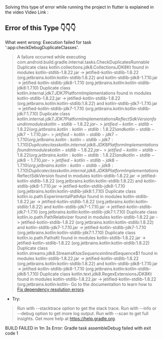 Solving this type of error while running the project in flutter is explained in the video 
Video Link : 



Error of this Type 👇👇👇
-----------------------------------------------------------------------------
What went wrong:
Execution failed for task ':app:checkDebugDuplicateClasses'.
> A failure occurred while executing com.android.build.gradle.internal.tasks.CheckDuplicatesRunnable
   > Duplicate class kotlin.collections.jdk8.CollectionsJDK8Kt found in modules kotlin-stdlib-1.8.22.jar -> jetified-kotlin-stdlib-1.8.22 (org.jetbrains.kotlin:kotlin-stdlib:1.8.22) and kotlin-stdlib-jdk8-1.7.10.jar -> jetified-kotlin-stdlib-jdk8-1.7.10 (org.jetbrains.kotlin:kotlin-stdlib-jdk8:1.7.10)
     Duplicate class kotlin.internal.jdk7.JDK7PlatformImplementations found in modules kotlin-stdlib-1.8.22.jar -> jetified-kotlin-stdlib-1.8.22 (org.jetbrains.kotlin:kotlin-stdlib:1.8.22) and kotlin-stdlib-jdk7-1.7.10.jar -> jetified-kotlin-stdlib-jdk7-1.7.10 (org.jetbrains.kotlin:kotlin-stdlib-jdk7:1.7.10)
     Duplicate class kotlin.internal.jdk7.JDK7PlatformImplementations$ReflectSdkVersion found in modules kotlin-stdlib-1.8.22.jar -> jetified-kotlin-stdlib-1.8.22 (org.jetbrains.kotlin:kotlin-stdlib:1.8.22) and kotlin-stdlib-jdk7-1.7.10.jar -> jetified-kotlin-stdlib-jdk7-1.7.10 (org.jetbrains.kotlin:kotlin-stdlib-jdk7:1.7.10)
     Duplicate class kotlin.internal.jdk8.JDK8PlatformImplementations found in modules kotlin-stdlib-1.8.22.jar -> jetified-kotlin-stdlib-1.8.22 (org.jetbrains.kotlin:kotlin-stdlib:1.8.22) and kotlin-stdlib-jdk8-1.7.10.jar -> jetified-kotlin-stdlib-jdk8-1.7.10 (org.jetbrains.kotlin:kotlin-stdlib-jdk8:1.7.10)
     Duplicate class kotlin.internal.jdk8.JDK8PlatformImplementations$ReflectSdkVersion found in modules kotlin-stdlib-1.8.22.jar -> jetified-kotlin-stdlib-1.8.22 (org.jetbrains.kotlin:kotlin-stdlib:1.8.22) and kotlin-stdlib-jdk8-1.7.10.jar -> jetified-kotlin-stdlib-jdk8-1.7.10 (org.jetbrains.kotlin:kotlin-stdlib-jdk8:1.7.10)
     Duplicate class kotlin.io.path.ExperimentalPathApi found in modules kotlin-stdlib-1.8.22.jar -> jetified-kotlin-stdlib-1.8.22 (org.jetbrains.kotlin:kotlin-stdlib:1.8.22) and kotlin-stdlib-jdk7-1.7.10.jar -> jetified-kotlin-stdlib-jdk7-1.7.10 (org.jetbrains.kotlin:kotlin-stdlib-jdk7:1.7.10)
     Duplicate class kotlin.io.path.PathRelativizer found in modules kotlin-stdlib-1.8.22.jar -> jetified-kotlin-stdlib-1.8.22 (org.jetbrains.kotlin:kotlin-stdlib:1.8.22) and kotlin-stdlib-jdk7-1.7.10.jar -> jetified-kotlin-stdlib-jdk7-1.7.10 (org.jetbrains.kotlin:kotlin-stdlib-jdk7:1.7.10)
     Duplicate class kotlin.io.path.PathsKt found in modules kotlin-stdlib-1.8.22.jar -> jetified-kotlin-stdlib-1.8.22 (org.jetbrains.kotlin:kotlin-stdlib:1.8.22) 
     Duplicate class kotlin.streams.jdk8.StreamsKt$asSequence$$inlined$Sequence$1 found in modules kotlin-stdlib-1.8.22.jar -> jetified-kotlin-stdlib-1.8.22 (org.jetbrains.kotlin:kotlin-stdlib:1.8.22) and kotlin-stdlib-jdk8-1.7.10.jar -> jetified-kotlin-stdlib-jdk8-1.7.10 (org.jetbrains.kotlin:kotlin-stdlib-jdk8:1.7.10)
     Duplicate class kotlin.text.jdk8.RegexExtensionsJDK8Kt found in modules kotlin-stdlib-1.8.22.jar -> jetified-kotlin-stdlib-1.8.22 (org.jetbrains.kotlin:kotlin-
     Go to the documentation to learn how to <a href="d.android.com/r/tools/classpath-sync-errors">Fix dependency resolution errors</a>.

* Try:
> Run with --stacktrace option to get the stack trace.
> Run with --info or --debug option to get more log output.
> Run with --scan to get full insights.
> Get more help at https://help.gradle.org.

BUILD FAILED in 1m 3s
Error: Gradle task assembleDebug failed with exit code 1
